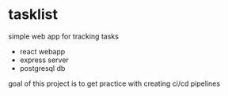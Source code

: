 # tasklist

simple web app for tracking tasks

- react webapp
- express server
- postgresql db

goal of this project is to get practice with creating ci/cd pipelines
